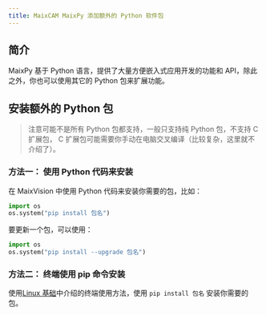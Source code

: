 ```yaml
---
title: MaixCAM MaixPy 添加额外的 Python 软件包
---
```


## 简介

MaixPy 基于 Python 语言，提供了大量方便嵌入式应用开发的功能和 API，除此之外，你也可以使用其它的 Python 包来扩展功能。



## 安装额外的 Python 包

> 注意可能不是所有 Python 包都支持，一般只支持纯 Python 包，不支持 C 扩展包， C 扩展包可能需要你手动在电脑交叉编译（比较复杂，这里就不介绍了）。

### 方法一： 使用 Python 代码来安装

在 MaixVision 中使用 Python 代码来安装你需要的包，比如：

```python
import os
os.system("pip install 包名")
```

要更新一个包，可以使用：

```python
import os
os.system("pip install --upgrade 包名")
```



### 方法二： 终端使用 pip 命令安装

使用[Linux 基础](./linux_basic.md)中介绍的终端使用方法，使用 `pip install 包名` 安装你需要的包。





